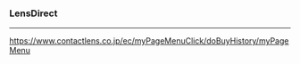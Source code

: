 ### LensDirect
---
https://www.contactlens.co.jp/ec/myPageMenuClick/doBuyHistory/myPageMenu



```
```

```
```

```
```


